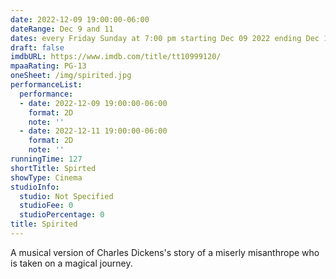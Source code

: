 ```yaml
---
date: 2022-12-09 19:00:00-06:00
dateRange: Dec 9 and 11
dates: every Friday Sunday at 7:00 pm starting Dec 09 2022 ending Dec 11 2022
draft: false
imdbURL: https://www.imdb.com/title/tt10999120/
mpaaRating: PG-13
oneSheet: /img/spirited.jpg
performanceList:
  performance:
  - date: 2022-12-09 19:00:00-06:00
    format: 2D
    note: ''
  - date: 2022-12-11 19:00:00-06:00
    format: 2D
    note: ''
runningTime: 127
shortTitle: Spirted
showType: Cinema
studioInfo:
  studio: Not Specified
  studioFee: 0
  studioPercentage: 0
title: Spirited
---
```


A musical version of Charles Dickens's story of a miserly misanthrope who is taken on a magical journey.
